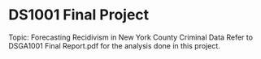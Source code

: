 # DS1001 Final Project
Topic: Forecasting Recidivism in New York County Criminal Data
Refer to DSGA1001 Final Report.pdf for the analysis done in this project.
